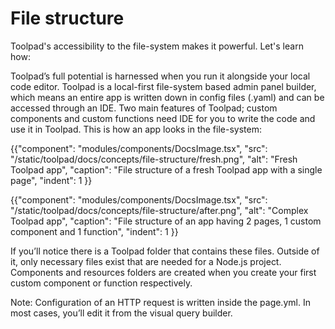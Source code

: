# File structure

<p class="description">Toolpad's accessibility to the file-system makes it powerful. Let's learn how: </p>

Toolpad’s full potential is harnessed when you run it alongside your local code editor. Toolpad is a local-first file-system based admin panel builder, which means an entire app is written down in config files (.yaml) and can be accessed through an IDE. Two main features of Toolpad; custom components and custom functions need IDE for you to write the code and use it in Toolpad. This is how an app looks in the file-system:

{{"component": "modules/components/DocsImage.tsx", "src": "/static/toolpad/docs/concepts/file-structure/fresh.png", "alt": "Fresh Toolpad app", "caption": "File structure of a fresh Toolpad app with a single page", "indent": 1 }}

{{"component": "modules/components/DocsImage.tsx", "src": "/static/toolpad/docs/concepts/file-structure/after.png", "alt": "Complex Toolpad app", "caption": "File structure of an app having 2 pages, 1 custom component and 1 function", "indent": 1 }}

If you’ll notice there is a Toolpad folder that contains these files. Outside of it, only necessary files exist that are needed for a Node.js project. Components and resources folders are created when you create your first custom component or function respectively.

Note: Configuration of an HTTP request is written inside the page.yml. In most cases, you’ll edit it from the visual query builder.
